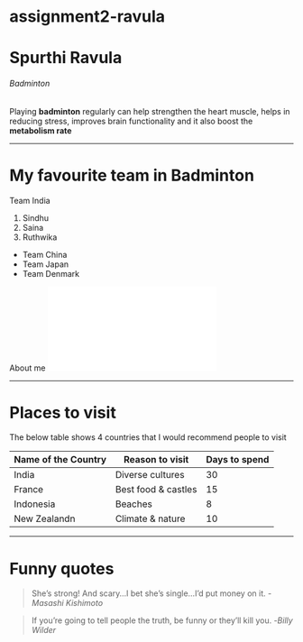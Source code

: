 # assignment2-ravula
# Spurthi Ravula
###### Badminton
Playing **badminton** regularly can help strengthen the heart muscle, helps in reducing stress, improves brain functionality and it also boost the **metabolism rate**

---

# My favourite team in Badminton
Team India
1. Sindhu
2. Saina
3. Ruthwika

*   Team China
*   Team Japan
*   Team Denmark

About me ![Click to see who am I](AboutMe.md)

---

# Places to visit
The below table shows 4 countries that I would recommend people to visit

| Name of the Country | Reason to visit | Days to spend |
|---------------------|-----------------|---------------|
| India               | Diverse cultures| 30            |
| France              | Best food & castles | 15        |
| Indonesia           | Beaches          |  8           |
| New Zealandn        | Climate & nature | 10           |

---

# Funny quotes
> She’s strong! And scary…I bet she’s single…I’d put money on it.
-*Masashi Kishimoto*

> If you’re going to tell people the truth, be funny or they’ll kill you.
-*Billy Wilder*